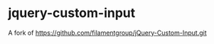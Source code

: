 jquery-custom-input
===================

A fork of https://github.com/filamentgroup/jQuery-Custom-Input.git